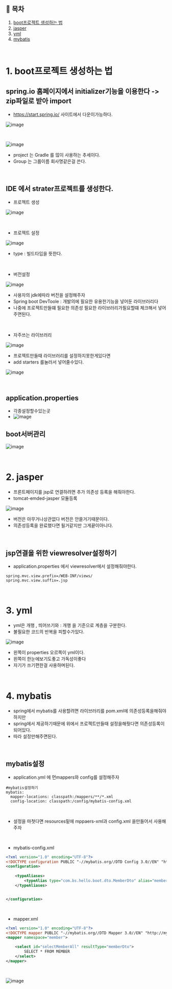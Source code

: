 ## 🔖 목차
1. [boot프로젝트 생성하는 법](#1-boot프로젝트-생성하는-법)<br/>
2. [jasper](#2-jasper)<br/>
3. [yml](#3-yml)<br/>
4. [mybatis](#4-mybatis)<br/>






<br/>

# 1. boot프로젝트 생성하는 법

## spring.io 홈페이지에서 initializer기능을 이용한다 -> zip파일로 받아 import
- https://start.spring.io/ 사이트에서 다운이가능하다.

![image](https://github.com/inhoru/TIL/assets/126074577/bbcf94cd-f430-4ace-9261-259a8b4bb094)

<br/>

![image](https://github.com/inhoru/TIL/assets/126074577/6a817435-1f79-486f-bbeb-bf2b9efaf297)

- project 는 Gradle 를 많이 사용하는 추세이다.
- Group 는 그룹이름 회사명같은걸 쓴다.



<br/>


## IDE 에서 strater프로젝트를 생성한다.

- 프로젝트 생성


![image](https://github.com/inhoru/TIL/assets/126074577/051c0d75-43dd-4657-a1cb-33b296fcc862)

<br/>

- 프로젝트 설정


![image](https://github.com/inhoru/TIL/assets/126074577/eb63eb06-aa39-4cca-9397-93a08496cafc)

- type : 빌드타입을 뜻한다.



<br/>


- 버전설정

![image](https://github.com/inhoru/TIL/assets/126074577/acd7632e-31b0-421a-9906-3ce41b8ae796)


- 사용자의 jdk에따라 버전을 설정해주자
- Spring boot DevToole : 개발의에 필요한 유용한기능을 넣어둔 라이브러리다
- 나중에 프로젝트만들떄 필요한 의존성 필요한 라이브러리가필요할떄 체크해서 넣어주면된다.

<br/>

- 자주쓰는 라이브러리

![image](https://github.com/inhoru/TIL/assets/126074577/442c9d62-2635-4d7e-8357-896185471cac)

- 프로젝트만들때 라이브러리를 설정하지못한게있다면
- add starters 를눌러서 넣어줄수있다.

![image](https://github.com/inhoru/TIL/assets/126074577/80cffaae-6c03-4868-8cc2-3c267f77f6ee)


<br/>


## application.properties
- 각종설정할수있는곳
- ![image](https://github.com/inhoru/TIL/assets/126074577/1f7705c8-0a16-417a-a63a-9d321f397d6f)


## boot서버관리
![image](https://github.com/inhoru/TIL/assets/126074577/0d825f33-1dab-4b21-a027-fb7f38ea0e5f)


<br/>

# 2. jasper
- 프론트페이지를 jsp로 연결하려면 추가 의존성 등록을 해줘야한다.
- tomcat-emded-jasper 모듈등록

![image](https://github.com/inhoru/TIL/assets/126074577/1b0b348e-2dac-4025-9dfe-7c11a86fc4f9)

- 버전은 아무거나상관없다 버전은 안쓸거기때문이다.
- 의존성등록을 완료했다면 될거같지만 그게끝이아니다.


<br/>

## jsp연결을 위한 viewresolver설정하기
- application.properties 에서 viewresolver에서 설정해줘야한다.

```
spring.mvc.view.prefix=/WEB-INF/views/
spring.mvc.view.suffix=.jsp
```

<br/>

# 3. yml
- yml은 개행 , 띄어쓰기와  : 개행 을 기준으로 계층을 구분한다.
- 불필요한 코드의 반복을 피할수가있다.

![image](https://github.com/inhoru/TIL/assets/126074577/d7d95566-693d-478d-951b-5c489cb22cc2)



- 왼쪽이 properties 오르쪽이 yml이다.
- 왼쪽이 한눈에보기도좋고 가독성이좋다
- 자기가 쓰기편한걸 사용하며된다.

<br/>

# 4. mybatis
- spring에서 mybatis를 사용할려면 라이브러리를 pom.xml에 의존성등록을해줘야하지만
- spring에서 제공하기때문에 위에서 프로젝트만들때 설정을해줫다면 의존성등록이되어있다.
- 따라 설정만해주면된다.

<br/>

## mybatis설정
- application.yml 에 먼mappers와 config를 설정해주자

```
#mybatis설정하기
mybatis: 
  mapper-locations: classpath:/mappers/**/*.xml
  config-location: classpath:/config/mybatis-config.xml
```

<br/>

- 설정을 마쳣다면 resources밑에 mppaers-xml과 config.xml 을만들어서 사용해주자


<br/>

- mybatis-config.xml

```xml
<?xml version="1.0" encoding="UTF-8"?>
<!DOCTYPE configuration PUBLIC "-//mybatis.org//DTD Config 3.0//EN" "http://mybatis.org/dtd/mybatis-3-config.dtd" >
<configuration>
	
	<typeAliases>
		<typeAlias type="com.bs.hello.boot.dto.MemberDto" alias="memberDto"/>
	</typeAliases>


</configuration>

 ```
<br/>

- mapper.xml

```xml
<?xml version="1.0" encoding="UTF-8"?>
<!DOCTYPE mapper PUBLIC "-//mybatis.org//DTD Mapper 3.0//EN" "http://mybatis.org/dtd/mybatis-3-mapper.dtd" >
<mapper namespace="member">

	<select id="selectMemberAll" resultType="memberDto">
		SELECT * FROM MEMBER
	</select>
</mapper>
```

<br/>

![image](https://github.com/inhoru/TIL/assets/126074577/1f9172bc-453e-4775-8e55-fc66c5457ddb)

<br/>



 




